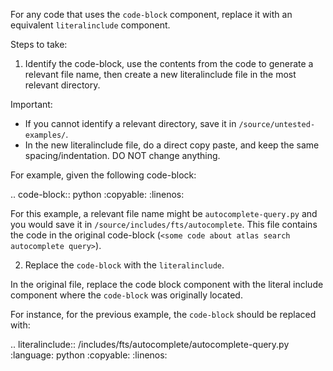 For any code that uses the `code-block` component, replace it with an equivalent `literalinclude` component.

Steps to take:

1. Identify the code-block, use the contents from the code to generate a relevant file name, then create a new literalinclude file in the most relevant directory. 

Important:
- If you cannot identify a relevant directory, save it in `/source/untested-examples/`.
- In the new literalinclude file, do a direct copy paste, and keep the same spacing/indentation. DO NOT change anything.

For example, given the following code-block:

.. code-block:: python
   :copyable:
   :linenos:

   <some code about atlas search autocomplete query> 

For this example, a relevant file name might be `autocomplete-query.py` and you would save it in `/source/includes/fts/autocomplete`.
This file contains the code in the original code-block (`<some code about atlas search autocomplete query>`). 

2. Replace the `code-block` with the `literalinclude`.

In the original file, replace the code block component with the literal include component
where the `code-block` was originally located.

For instance, for the previous example, the `code-block` should be replaced with:

.. literalinclude:: /includes/fts/autocomplete/autocomplete-query.py
   :language: python
   :copyable:
   :linenos:

